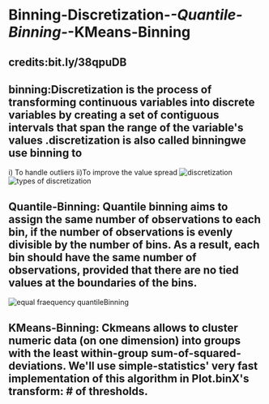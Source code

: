# Binning-Discretization-_-Quantile-Binning-_-KMeans-Binning
## credits:bit.ly/38qpuDB
## binning:Discretization  is the process  of transforming continuous variables into discrete variables by creating a set of contiguous intervals that span the range of the variable's values .discretization is also called  binningwe use binning to
i) To handle outliers
ii)To improve the value spread
![discretization](https://user-images.githubusercontent.com/68773015/165554364-8798b8c4-ad18-4273-9daf-5d6f74e03d16.png)
![types of discretization](https://user-images.githubusercontent.com/68773015/165554369-5ebf41d0-70ea-4024-b2d3-10e5267fe6ab.png)
## Quantile-Binning: Quantile binning aims to assign the same number of observations to each bin, if the number of observations is evenly divisible by the number of bins. As a result, each bin should have the same number of observations, provided that there are no tied values at the boundaries of the bins.
![equal fraequency     quantileBinning](https://user-images.githubusercontent.com/68773015/165554378-d6b1e76f-1aa6-43fb-b63d-e7a01091bdef.png)

## KMeans-Binning: Ckmeans allows to cluster numeric data (on one dimension) into groups with the least within-group sum-of-squared-deviations. We'll use simple-statistics' very fast implementation of this algorithm in Plot.binX's transform: # of thresholds.

